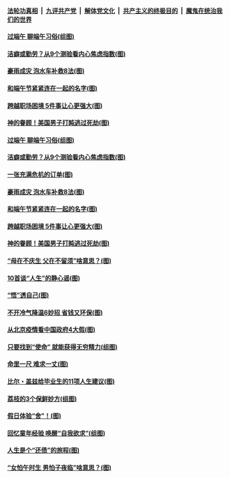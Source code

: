 

####  [法轮功真相](../../../../basic/blob/master/README.md?t=06251302) &nbsp;|&nbsp; [九评共产党](../../../../9ping.md/blob/master/README.md?t=06251302) &nbsp;|&nbsp; [解体党文化](../../../../jtdwh.md/blob/master/README.md?t=06251302)  &nbsp;|&nbsp; [共产主义的终极目的](../../../../gczydzjmd.md/blob/master/README.md?t=06251302) &nbsp;|&nbsp; [魔鬼在统治我们的世界](../../../../mgztzwmdsj.md/blob/master/README.md?t=06251302) 

#### [过端午 聊端午习俗(组图)](../pages/p8/937246.md?t=06251302) 

#### [洁癖或勤劳？从9个测验看内心焦虑指数(图)](../pages/p8/937558.md?t=06251302) 

#### [豪雨成灾 泡水车补救8法(图)](../pages/p8/937526.md?t=06251302) 

#### [和端午节紧紧连在一起的名字(图)](../pages/p8/937448.md?t=06251302) 

#### [跨越职场困境 5件事让心更强大(图)](../pages/p8/937375.md?t=06251302) 

#### [神的眷顾！美国男子打盹逃过死劫(图)](../pages/p8/936985.md?t=06251302) 

#### [过端午 聊端午习俗(组图)](../pages/p8/937246.md?t=06251302) 

#### [洁癖或勤劳？从9个测验看内心焦虑指数(图)](../pages/p8/937558.md?t=06251302) 

#### [一张充满危机的订单(图)](../pages/p8/936981.md?t=06251302) 

#### [豪雨成灾 泡水车补救8法(图)](../pages/p8/937526.md?t=06251302) 

#### [和端午节紧紧连在一起的名字(图)](../pages/p8/937448.md?t=06251302) 

#### [跨越职场困境 5件事让心更强大(图)](../pages/p8/937375.md?t=06251302) 

#### [神的眷顾！美国男子打盹逃过死劫(图)](../pages/p8/936985.md?t=06251302) 

#### [“母在不庆生 父在不留须”啥意思？(图)](../pages/p8/937234.md?t=06251302) 

#### [10首谈“人生”的静心谣(图)](../pages/p8/936965.md?t=06251302) 

#### [“悟”透自己(图)](../pages/p8/936972.md?t=06251302) 

#### [不开冷气降温6妙招 省钱又环保(图)](../pages/p8/937329.md?t=06251302) 

#### [从北京疫情看中国政府4大假(图)](../pages/p8/937196.md?t=06251302) 

#### [只要找到“使命” 就能获得无穷精力(组图)](../pages/p8/937159.md?t=06251302) 

#### [命里一尺 难求一丈(图)](../pages/p8/936782.md?t=06251302) 

#### [比尔・盖兹给毕业生的11项人生建议(图)](../pages/p8/936231.md?t=06251302) 

#### [荔枝的3个保鲜妙方(组图)](../pages/p8/936950.md?t=06251302) 

#### [假日体验“舍”！(图)](../pages/p8/937183.md?t=06251302) 

#### [回忆童年经验 唤醒“自我欲求”(组图)](../pages/p8/937082.md?t=06251302) 

#### [人生是个“还债”的旅程(图)](../pages/p8/936768.md?t=06251302) 

#### [“女怕午时生 男怕子夜临”啥意思？(图)](../pages/p8/937081.md?t=06251302) 

